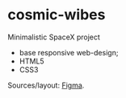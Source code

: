 # cosmic-wibes
Minimalistic SpaceX project
- base responsive web-design;
- HTML5
- CSS3

Sources/layout:
[Figma](https://www.figma.com/file/3v7NoedNxo8IwmktTsQYXa/Space-X?node-id=2%3A2&t=VIQjcfUfuX7PLBLp-0).
